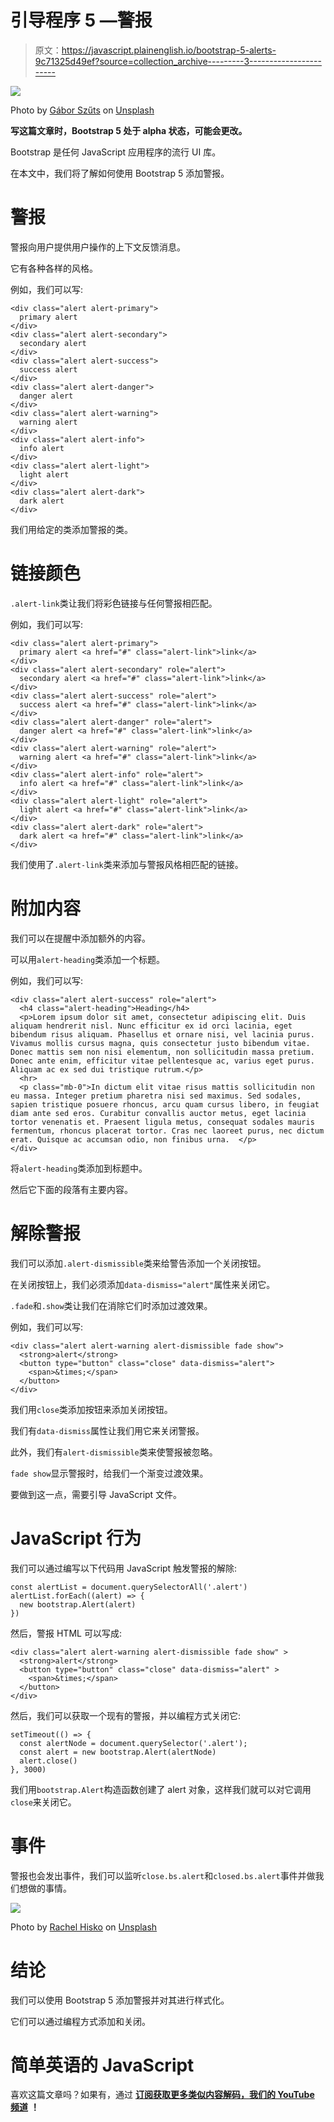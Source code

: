 # 引导程序 5 —警报

> 原文：<https://javascript.plainenglish.io/bootstrap-5-alerts-9c71325d49ef?source=collection_archive---------3----------------------->

![](img/6c45b8f44236497595ba5b7952f43bb6.png)

Photo by [Gábor Szűts](https://unsplash.com/@szutsi?utm_source=medium&utm_medium=referral) on [Unsplash](https://unsplash.com?utm_source=medium&utm_medium=referral)

**写这篇文章时，Bootstrap 5 处于 alpha 状态，可能会更改。**

Bootstrap 是任何 JavaScript 应用程序的流行 UI 库。

在本文中，我们将了解如何使用 Bootstrap 5 添加警报。

# 警报

警报向用户提供用户操作的上下文反馈消息。

它有各种各样的风格。

例如，我们可以写:

```
<div class="alert alert-primary">
  primary alert
</div>
<div class="alert alert-secondary">
  secondary alert
</div>
<div class="alert alert-success">
  success alert
</div>
<div class="alert alert-danger">
  danger alert
</div>
<div class="alert alert-warning">
  warning alert
</div>
<div class="alert alert-info">
  info alert
</div>
<div class="alert alert-light">
  light alert
</div>
<div class="alert alert-dark">
  dark alert
</div>
```

我们用给定的类添加警报的类。

# 链接颜色

`.alert-link`类让我们将彩色链接与任何警报相匹配。

例如，我们可以写:

```
<div class="alert alert-primary">
  primary alert <a href="#" class="alert-link">link</a>
</div>
<div class="alert alert-secondary" role="alert">
  secondary alert <a href="#" class="alert-link">link</a>
</div>
<div class="alert alert-success" role="alert">
  success alert <a href="#" class="alert-link">link</a>
</div>
<div class="alert alert-danger" role="alert">
  danger alert <a href="#" class="alert-link">link</a>
</div>
<div class="alert alert-warning" role="alert">
  warning alert <a href="#" class="alert-link">link</a>
</div>
<div class="alert alert-info" role="alert">
  info alert <a href="#" class="alert-link">link</a>
</div>
<div class="alert alert-light" role="alert">
  light alert <a href="#" class="alert-link">link</a>
</div>
<div class="alert alert-dark" role="alert">
  dark alert <a href="#" class="alert-link">link</a>
</div>
```

我们使用了`.alert-link`类来添加与警报风格相匹配的链接。

# 附加内容

我们可以在提醒中添加额外的内容。

可以用`alert-heading`类添加一个标题。

例如，我们可以写:

```
<div class="alert alert-success" role="alert">
  <h4 class="alert-heading">Heading</h4>
  <p>Lorem ipsum dolor sit amet, consectetur adipiscing elit. Duis aliquam hendrerit nisl. Nunc efficitur ex id orci lacinia, eget bibendum risus aliquam. Phasellus et ornare nisi, vel lacinia purus. Vivamus mollis cursus magna, quis consectetur justo bibendum vitae. Donec mattis sem non nisi elementum, non sollicitudin massa pretium. Donec ante enim, efficitur vitae pellentesque ac, varius eget purus. Aliquam ac ex sed dui tristique rutrum.</p>
  <hr>
  <p class="mb-0">In dictum elit vitae risus mattis sollicitudin non eu massa. Integer pretium pharetra nisi sed maximus. Sed sodales, sapien tristique posuere rhoncus, arcu quam cursus libero, in feugiat diam ante sed eros. Curabitur convallis auctor metus, eget lacinia tortor venenatis et. Praesent ligula metus, consequat sodales mauris fermentum, rhoncus placerat tortor. Cras nec laoreet purus, nec dictum erat. Quisque ac accumsan odio, non finibus urna.  </p>
</div>
```

将`alert-heading`类添加到标题中。

然后它下面的段落有主要内容。

# 解除警报

我们可以添加`.alert-dismissible`类来给警告添加一个关闭按钮。

在关闭按钮上，我们必须添加`data-dismiss="alert"`属性来关闭它。

`.fade`和`.show`类让我们在消除它们时添加过渡效果。

例如，我们可以写:

```
<div class="alert alert-warning alert-dismissible fade show">
  <strong>alert</strong>
  <button type="button" class="close" data-dismiss="alert">
    <span>&times;</span>
  </button>
</div>
```

我们用`close`类添加按钮来添加关闭按钮。

我们有`data-dismiss`属性让我们用它来关闭警报。

此外，我们有`alert-dismissible`类来使警报被忽略。

`fade show`显示警报时，给我们一个渐变过渡效果。

要做到这一点，需要引导 JavaScript 文件。

# JavaScript 行为

我们可以通过编写以下代码用 JavaScript 触发警报的解除:

```
const alertList = document.querySelectorAll('.alert')
alertList.forEach((alert) => {
  new bootstrap.Alert(alert)
})
```

然后，警报 HTML 可以写成:

```
<div class="alert alert-warning alert-dismissible fade show" >
  <strong>alert</strong>
  <button type="button" class="close" data-dismiss="alert" >
    <span>&times;</span>
  </button>
</div>
```

然后，我们可以获取一个现有的警报，并以编程方式关闭它:

```
setTimeout(() => {
  const alertNode = document.querySelector('.alert');  
  const alert = new bootstrap.Alert(alertNode)
  alert.close()
}, 3000)
```

我们用`bootstrap.Alert`构造函数创建了 alert 对象，这样我们就可以对它调用`close`来关闭它。

# 事件

警报也会发出事件，我们可以监听`close.bs.alert`和`closed.bs.alert`事件并做我们想做的事情。

![](img/74aa46c73a7caa407c5704c3843fee87.png)

Photo by [Rachel Hisko](https://unsplash.com/@rachelhisko?utm_source=medium&utm_medium=referral) on [Unsplash](https://unsplash.com?utm_source=medium&utm_medium=referral)

# 结论

我们可以使用 Bootstrap 5 添加警报并对其进行样式化。

它们可以通过编程方式添加和关闭。

# 简单英语的 JavaScript

喜欢这篇文章吗？如果有，通过 [**订阅获取更多类似内容解码，我们的 YouTube 频道**](https://www.youtube.com/channel/UCtipWUghju290NWcn8jhyAw) **！**